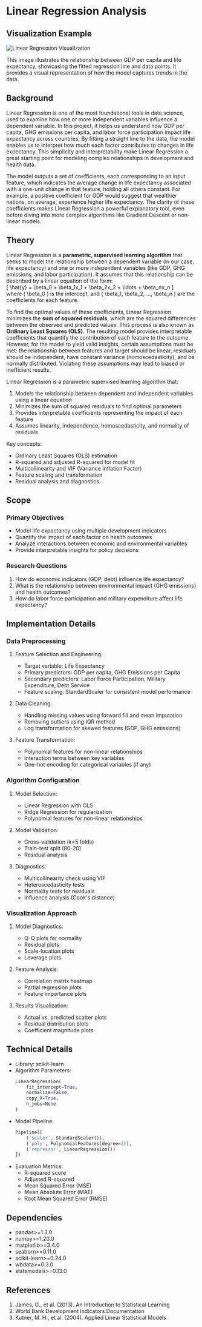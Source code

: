 # Linear Regression Analysis

## Visualization Example

![Linear Regression Visualization](/images/linear_reg.png)

This image illustrates the relationship between GDP per capita and life expectancy, showcasing the fitted regression line and data points. It provides a visual representation of how the model captures trends in the data.
## Background
Linear Regression is one of the most foundational tools in data science, used to examine how one or more independent variables influence a dependent variable. In this project, it helps us understand how GDP per capita, GHG emissions per capita, and labor force participation impact life expectancy across countries. By fitting a straight line to the data, the model enables us to interpret how much each factor contributes to changes in life expectancy. This simplicity and interpretability make Linear Regression a great starting point for modeling complex relationships in development and health data.

The model outputs a set of coefficients, each corresponding to an input feature, which indicates the average change in life expectancy associated with a one-unit change in that feature, holding all others constant. For example, a positive coefficient for GDP would suggest that wealthier nations, on average, experience higher life expectancy. The clarity of these coefficients makes Linear Regression a powerful explanatory tool, even before diving into more complex algorithms like Gradient Descent or non-linear models.


## Theory

Linear Regression is a **parametric, supervised learning algorithm** that seeks to model the relationship between a dependent variable (in our case, life expectancy) and one or more independent variables (like GDP, GHG emissions, and labor participation). It assumes that this relationship can be described by a linear equation of the form:  
\[
\hat{y} = \beta_0 + \beta_1x_1 + \beta_2x_2 + \ldots + \beta_nx_n
\]  
where \( \beta_0 \) is the intercept, and \( \beta_1, \beta_2, ..., \beta_n \) are the coefficients for each feature.

To find the optimal values of these coefficients, Linear Regression minimizes the **sum of squared residuals**, which are the squared differences between the observed and predicted values. This process is also known as **Ordinary Least Squares (OLS)**. The resulting model provides interpretable coefficients that quantify the contribution of each feature to the outcome. However, for the model to yield valid insights, certain assumptions must be met: the relationship between features and target should be linear, residuals should be independent, have constant variance (homoscedasticity), and be normally distributed. Violating these assumptions may lead to biased or inefficient results.

Linear Regression is a parametric supervised learning algorithm that:
1. Models the relationship between dependent and independent variables using a linear equation
2. Minimizes the sum of squared residuals to find optimal parameters
3. Provides interpretable coefficients representing the impact of each feature
4. Assumes linearity, independence, homoscedasticity, and normality of residuals

Key concepts:
- Ordinary Least Squares (OLS) estimation
- R-squared and adjusted R-squared for model fit
- Multicollinearity and VIF (Variance Inflation Factor)
- Feature scaling and transformation
- Residual analysis and diagnostics

## Scope
### Primary Objectives
- Model life expectancy using multiple development indicators
- Quantify the impact of each factor on health outcomes
- Analyze interactions between economic and environmental variables
- Provide interpretable insights for policy decisions

### Research Questions
1. How do economic indicators (GDP, debt) influence life expectancy?
2. What is the relationship between environmental impact (GHG emissions) and health outcomes?
3. How do labor force participation and military expenditure affect life expectancy?

## Implementation Details
### Data Preprocessing
1. Feature Selection and Engineering:
   - Target variable: Life Expectancy
   - Primary predictors: GDP per capita, GHG Emissions per Capita
   - Secondary predictors: Labor Force Participation, Military Expenditure, Debt Service
   - Feature scaling: StandardScaler for consistent model performance

2. Data Cleaning:
   - Handling missing values using forward fill and mean imputation
   - Removing outliers using IQR method
   - Log transformation for skewed features (GDP, GHG emissions)

3. Feature Transformation:
   - Polynomial features for non-linear relationships
   - Interaction terms between key variables
   - One-hot encoding for categorical variables (if any)

### Algorithm Configuration
1. Model Selection:
   - Linear Regression with OLS
   - Ridge Regression for regularization
   - Polynomial features for non-linear relationships

2. Model Validation:
   - Cross-validation (k=5 folds)
   - Train-test split (80-20)
   - Residual analysis

3. Diagnostics:
   - Multicollinearity check using VIF
   - Heteroscedasticity tests
   - Normality tests for residuals
   - Influence analysis (Cook's distance)

### Visualization Approach
1. Model Diagnostics:
   - Q-Q plots for normality
   - Residual plots
   - Scale-location plots
   - Leverage plots

2. Feature Analysis:
   - Correlation matrix heatmap
   - Partial regression plots
   - Feature importance plots

3. Results Visualization:
   - Actual vs. predicted scatter plots
   - Residual distribution plots
   - Coefficient magnitude plots

## Technical Details
- Library: scikit-learn
- Algorithm Parameters:
  ```python
  LinearRegression(
      fit_intercept=True,
      normalize=False,
      copy_X=True,
      n_jobs=None
  )
  ```
- Model Pipeline:
  ```python
  Pipeline([
      ('scaler', StandardScaler()),
      ('poly', PolynomialFeatures(degree=2)),
      ('regressor', LinearRegression())
  ])
  ```
- Evaluation Metrics:
  - R-squared score
  - Adjusted R-squared
  - Mean Squared Error (MSE)
  - Mean Absolute Error (MAE)
  - Root Mean Squared Error (RMSE)

## Dependencies
- pandas>=1.3.0
- numpy>=1.20.0
- matplotlib>=3.4.0
- seaborn>=0.11.0
- scikit-learn>=0.24.0
- wbdata>=0.3.0
- statsmodels>=0.13.0

## References
1. James, G., et al. (2013). An Introduction to Statistical Learning
2. World Bank Development Indicators Documentation
3. Kutner, M. H., et al. (2004). Applied Linear Statistical Models
